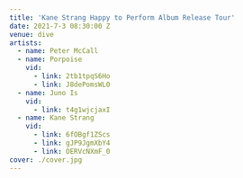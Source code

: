 ```yaml
---
title: 'Kane Strang Happy to Perform Album Release Tour'
date: 2021-7-3 08:30:00 Z
venue: dive
artists:
  - name: Peter McCall
  - name: Porpoise
    vid:
      - link: 2tb1tpqS6Ho
      - link: J8dePomsWL0
  - name: Juno Is
    vid:
      - link: t4g1wjcjaxI
  - name: Kane Strang
    vid:
      - link: 6fOBgf1ZScs
      - link: gJP9JgmXbY4
      - link: OERVcNXmF_0
cover: ./cover.jpg
---
```

